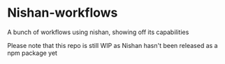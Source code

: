 # Nishan-workflows
A bunch of workflows using nishan, showing off its capabilities

Please note that this repo is still WIP as Nishan hasn't been released as a npm package yet
